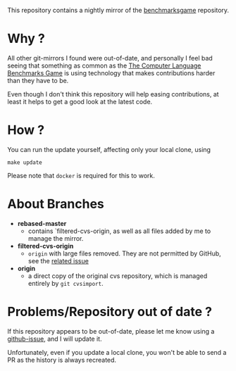 This repository contains a nightly mirror of the [benchmarksgame][bmg-cvs] repository.

# Why ?

All other git-mirrors I found were out-of-date, and personally I feel bad seeing that something as common as the [The Computer Language Benchmarks Game][bmg-website] is using technology that makes contributions harder than they have to be.

Even though I don't think this repository will help easing contributions, at least it helps to get a good look at the latest code.

# How ?

You can run the update yourself, affecting only your local clone, using

`make update`

Please note that `docker` is required for this to work.

# About Branches

* **rebased-master**
  - contains `filtered-cvs-origin, as well as all files added by me to manage the mirror.
* **filtered-cvs-origin**
  - `origin` with large files removed. They are not permitted by GitHub, see the [related
    issue][first bug]
* **origin**
  - a direct copy of the original cvs repository, which is managed entirely by `git cvsimport`.

# Problems/Repository out of date ?

If this repository appears to be out-of-date, please let me know using a [github-issue][issues], and
I will update it.

Unfortunately, even if you update a local clone, you won't be able to send a PR as the history is
always recreated.

[bmg-cvs]: https://alioth.debian.org/scm/?group_id=100815
[bmg-website]: http://benchmarksgame.alioth.debian.org
[issues]: https://github.com/Byron/benchmarksgame-cvs-mirror/issues
[first bug]: https://github.com/Byron/benchmarksgame-cvs-mirror/issues/1#issuecomment-292712784
